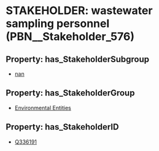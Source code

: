 # STAKEHOLDER: __wastewater sampling personnel__ (PBN__Stakeholder_576)

## Property: has_StakeholderSubgroup

* [nan](PBN__StakeholderSubgroup_7)

## Property: has_StakeholderGroup

* [Environmental Entities](PBN__StakeholderGroup_13)

## Property: has_StakeholderID

* [Q336191](Q336191)

